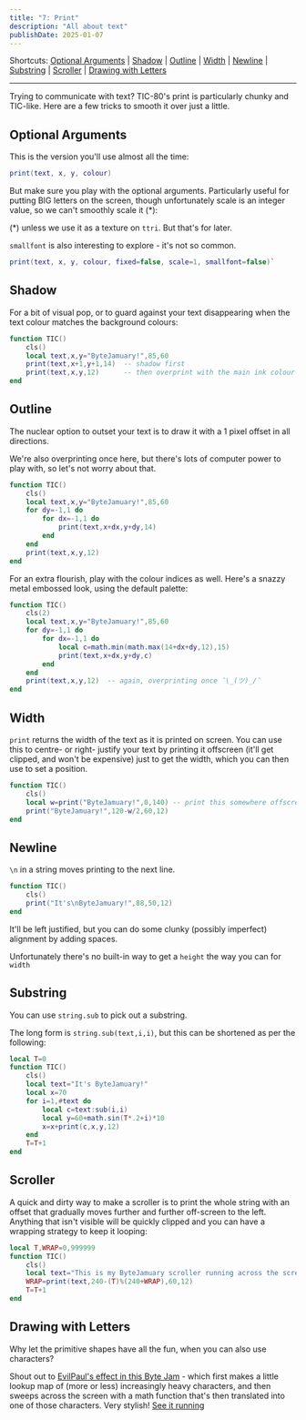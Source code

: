 ```yaml
---
title: "7: Print"
description: "All about text"
publishDate: 2025-01-07
---
```

Shortcuts:
[Optional Arguments](#optional-arguments)
| [Shadow](#shadow)
| [Outline](#outline)
| [Width](#width)
| [Newline](#newline)
| [Substring](#substring)
| [Scroller](#scroller)
| [Drawing with Letters](#drawing-with-letters)

---

Trying to communicate with text? TIC-80's print is particularly chunky and TIC-like. Here are a few tricks to smooth it over just a little.

## Optional Arguments

This is the version you'll use almost all the time:

```lua
print(text, x, y, colour)
```

But make sure you play with the optional arguments. Particularly useful for putting BIG letters on the screen, though unfortunately scale is an integer value, so we can't smoothly scale it (*):

(*) unless we use it as a texture on `ttri`. But that's for later.

`smallfont` is also interesting to explore - it's not so common.

```lua
print(text, x, y, colour, fixed=false, scale=1, smallfont=false)`
```

## Shadow

For a bit of visual pop, or to guard against your text disappearing when the text colour matches the background colours:

```lua
function TIC()
	cls()
	local text,x,y="ByteJamuary!",85,60
	print(text,x+1,y+1,14)	-- shadow first
	print(text,x,y,12)		-- then overprint with the main ink colour
end
```

## Outline

The nuclear option to outset your text is to draw it with a 1 pixel offset in all directions.

We're also overprinting once here, but there's lots of computer power to play with, so let's not worry about that.

```lua
function TIC()
	cls()
	local text,x,y="ByteJamuary!",85,60
	for dy=-1,1 do
		for dx=-1,1 do
			print(text,x+dx,y+dy,14)
		end
	end
	print(text,x,y,12)
end
```

For an extra flourish, play with the colour indices as well. Here's a snazzy metal embossed look, using the default palette:

```lua
function TIC()
	cls(2)
	local text,x,y="ByteJamuary!",85,60
	for dy=-1,1 do
		for dx=-1,1 do
			local c=math.min(math.max(14+dx+dy,12),15)
			print(text,x+dx,y+dy,c)
		end
	end
	print(text,x,y,12)	-- again, overprinting once ¯\_(ツ)_/¯
end
```

## Width

`print` returns the width of the text as it is printed on screen. You can use this to centre- or right- justify your text by printing it offscreen (it'll get clipped, and won't be expensive) just to get the width, which you can then use to set a position.

```lua
function TIC()
	cls()
	local w=print("ByteJamuary!",0,140)	-- print this somewhere offscreen
	print("ByteJamuary!",120-w/2,60,12)
end
```
## Newline

`\n` in a string moves printing to the next line.

```lua
function TIC()
	cls()
	print("It's\nByteJamuary!",88,50,12)
end
```

It'll be left justified, but you can do some clunky (possibly imperfect) alignment by adding spaces.

Unfortunately there's no built-in way to get a `height` the way you can for `width`

## Substring

You can use `string.sub` to pick out a substring.

The long form is `string.sub(text,i,i)`, but this can be shortened as per the following:

```lua
local T=0
function TIC()
	cls()
	local text="It's ByteJamuary!"
	local x=70
	for i=1,#text do
		local c=text:sub(i,i)
		local y=60+math.sin(T*.2+i)*10
		x=x+print(c,x,y,12)
	end
	T=T+1
end
```

## Scroller

A quick and dirty way to make a scroller is to print the whole string with an offset that gradually moves further and further off-screen to the left. Anything that isn't visible will be quickly clipped and you can have a wrapping strategy to keep it looping:

```lua
local T,WRAP=0,999999
function TIC()
	cls()
	local text="This is my ByteJamuary scroller running across the screen!"
	WRAP=print(text,240-(T)%(240+WRAP),60,12)
	T=T+1
end
```

## Drawing with Letters

Why let the primitive shapes have all the fun, when you can also use characters?

Shout out to [EvilPaul's effect in this Byte Jam](https://livecode.demozoo.org/event/2023_11_13_byte_jam_monday_night_bytes.html#mc) - which first makes a little lookup map of (more or less) increasingly heavy characters, and then sweeps across the screen with a math function that's then translated into one of those characters. Very stylish! [See it running](https://tic80.com/play?cart=3623)